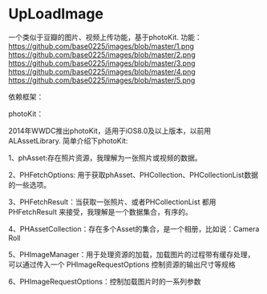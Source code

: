 # UpLoadImage
一个类似于豆瓣的图片、视频上传功能，基于photoKit.
功能：
https://github.com/base0225/images/blob/master/1.png
https://github.com/base0225/images/blob/master/2.png
https://github.com/base0225/images/blob/master/3.png
https://github.com/base0225/images/blob/master/4.png
https://github.com/base0225/images/blob/master/5.png


依赖框架：


photoKit：

2014年WWDC推出photoKit，适用于iOS8.0及以上版本，以前用ALAssetLibrary.
简单介绍下photoKit:

1、phAsset:存在照片资源，我理解为一张照片或视频的数据。

2、PHFetchOptions: 用于获取phAsset、PHCollection、PHCollectionList数据的一些选项。

3、PHFetchResult：当获取一张照片、或者PHCollectionList 都用PHFetchResult 来接受，我理解是一个数据集合，有序的。

4、PHAssetCollection：存在多个Asset的集合，是一个相册，比如说：Camera Roll

5、PHImageManager：用于处理资源的加载，加载图片的过程带有缓存处理，可以通过传入一个 PHImageRequestOptions 控制资源的输出尺寸等规格

6、PHImageRequestOptions：控制加载图片时的一系列参数




